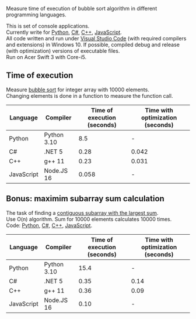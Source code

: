 Measure time of execution of bubble sort algorithm in different programming languages.

This is set of console applications.   
Currently write for [Python](python/main.py), [C#](csharp/Program.cs), [C++](cpp/main.cpp), [JavaScript](js/main.js).   
All code written and run under [Visual Studio Code](https://code.visualstudio.com/) (with required compilers and extensions) in Windows 10.
If possible, compiled debug and release (with optimization) versions of executable files.   
Run on Acer Swift 3 with Core-i5.

## Time of execution
Measure [bubble sort](https://en.wikipedia.org/wiki/Bubble_sort) for integer array with 10000 elements.   
Changing elements is done in a function to measure the function call.     

|Language|Compiler|Time of execution (seconds)| Time with optimization (seconds)|
|-|-|-|-|
|Python|Python 3.10|8.5|-|
|C#|.NET 5|0.28|0.042|
|C++|g++ 11|0.23|0.031|
|JavaScript|Node.JS 16|0.058|-|

## Bonus: maximim subarray sum calculation
The task of finding a [contiguous subarray with the largest sum](https://en.wikipedia.org/wiki/Maximum_subarray_problem).   
Use O(n) algorithm. Sum for 10000 elements calculates 10000 times.   
Code: [Python](python2/main.py), [C#](csharp2/Program.cs), [C++](cpp2/main.cpp), [JavaScript](js2/main.js).

|Language|Compiler|Time of execution (seconds)| Time with optimization (seconds)|
|-|-|-|-|
|Python|Python 3.10|15.4|-|
|C#|.NET 5|0.35|0.14|
|C++|g++ 11|0.36|0.09|
|JavaScript|Node.JS 16|0.10|-|
